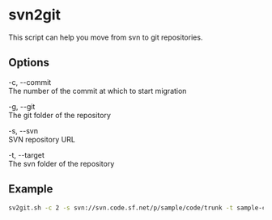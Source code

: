 # svn2git


This script can help you move from svn to git repositories.

## Options

-c, --commit  
        The number of the commit at which to start migration

-g, --git  
        The git folder of the repository

-s, --svn  
        SVN repository URL

-t, --target  
        The svn folder of the repository

## Example
```bash
sv2git.sh -c 2 -s svn://svn.code.sf.net/p/sample/code/trunk -t sample-code -g sample
```